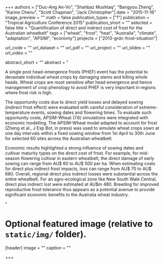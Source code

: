 +++
authors = ["Duc-Ang An-Vo", "Shahbaz Mushtaq", "Bangyou Zheng", "Karine Chenu", "Scott Chapman", "Jack Christopher"]
date = "2015-11-16"
image_preview = ""
math = false
publication_types = ["1"]
publication = "Tropical Agriculture Conference 2015"
publication_short = ""
selected = false
title = "Quantification of direct and indirect cost of frost for the Australian wheatbelt"
tags = ["wheat", "frost", "heat", "Australia", "climate", "adaptation", "APSIM", "economy"]
projects = ["2013-grdc-frost-situation"]

url_code = ""
url_dataset = ""
url_pdf = ""
url_project = ""
url_slides = ""
url_video = ""

abstract_short = ""
abstract = "<p>A single post head-emergence frosts (PHEF) event has the potential to devastate individual wheat crops by damaging stems and killing whole heads. Wheat crops are most sensitive after head emergence and hence management of crop phenology to avoid PHEF is very important in regions where frost risk is high. </p> <p>The opportunity costs due to direct yield losses and delayed sowing (indirect frost effect) were evaluated with careful consideration of extreme-temperature events, sowing dates and flowering times. To evaluate such opportunity costs, APSIM-Wheat (7.6) simulations were integrated with economic modelling. The APSIM-Wheat model adapted to account for frost (Zheng et al., J Exp Bot, in press) was used to simulate wheat crops sown at one day intervals within a fixed sowing window from 1st April to 30th June for selected 60 sites across the Australian wheatbelt. </p> <p>Economic results highlighted a strong influence of sowing dates and cultivar maturity types on the direct cost of frost. For example, for mid-season flowering cultivar in eastern wheatbelt, the direct damage of early sowing can range from AU$ 60 to AU$ 500 per ha. When estimating costs for direct plus indirect frost impacts, loss can range from AU$ 70 to AU$ 680. Overall, regional direct plus indirect losses were substantial across the entire wheatbelt. For an agro-ecological zone like New South Wale Central, direct plus indirect lost were estimated at AU$m 480. Breeding for improved reproductive frost tolerance thus appears as a potential avenue to provide significant economic benefits to the Australia wheat industry.</p>"



# Optional featured image (relative to `static/img/` folder).
[header]
image = ""
caption = ""

+++
